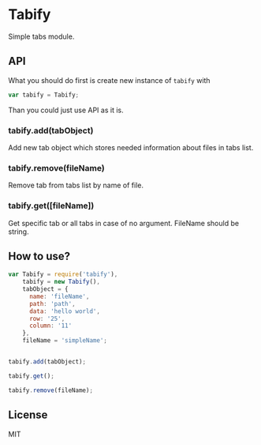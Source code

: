 # Tabify
Simple tabs module.

## API

What you should do first is create new instance of `tabify` with 

```js
var tabify = Tabify;
```

Than you could just use API as it is.

### tabify.add(tabObject)

Add new tab object which stores needed information about files in tabs list.

### tabify.remove(fileName)

Remove tab from tabs list by name of file.

### tabify.get([fileName])

Get specific tab or all tabs in case of no argument. FileName should be string.

## How to use?

```js
var Tabify = require('tabify'),
    tabify = new Tabify(),
    tabObject = {
      name: 'fileName',
      path: 'path',
      data: 'hello world',
      row: '25',
      column: '11'
    },
    fileName = 'simpleName';


tabify.add(tabObject);

tabify.get();

tabify.remove(fileName);

```

## License

MIT